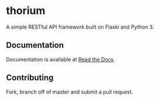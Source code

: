 # thorium

A simple RESTful API framework built on Flaski and Python 3.

## Documentation

Documentation is available at
[Read the Docs](http://thorium.readthedocs.org/en/latest/).

## Contributing

Fork, branch off of master and submit a pull request.
